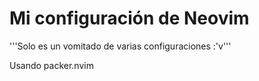 # Mi configuración de Neovim

'''Solo es un vomitado de varias configuraciones :'v'''

Usando packer.nvim


 
